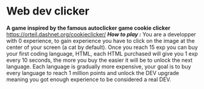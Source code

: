 # Web dev clicker

**A game inspired by the famous autoclicker game cookie clicker**
https://orteil.dashnet.org/cookieclicker/
_**How to play :**_
You are a developper with 0 experience, to gain experience you have to click on the image at the center of your screen (a cat by default). Once you reach 15 exp you can buy your first coding language, HTML, each HTML purchased will give you 1 exp every 10 seconds, the more you buy the easier it will be to unlock the next language. Each language is gradually more expensive, your goal is to buy every language to reach 1 million points and unlock the DEV upgrade meaning you got enough experience to be considered a real DEV.
